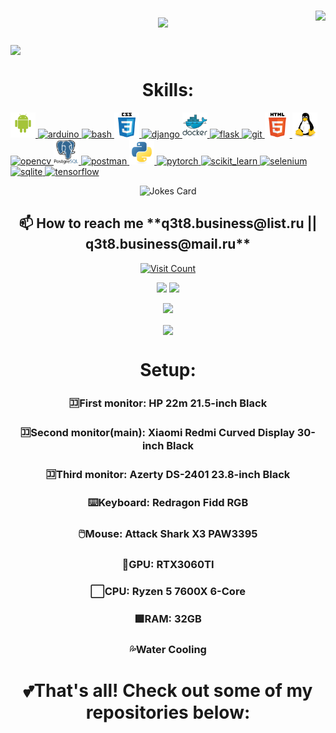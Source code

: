 <h1 align="center">
    <img src="https://readme-typing-svg.herokuapp.com?font=Fira+Code&weight=600&size=42&pause=1000&center=true&vCenter=true&width=702&height=80&separator=%3D&lines=std%3A%3Acout+%3C%3C+%22Hello+World!%22;%3Dprint(%22Hello+World!%22)%3Dprintf(%22Hello+World%22);%3DprintIn(%22Hello+World%22)%3Ddisp('Hello+World');%3Dputs+'Hello+World'%3Dcat('Hello+World')%3Dconsole.log(%22Hello+World%22);" />
    <img align="right" src="https://github.githubassets.com/images/mona-whisper.gif" />
</h1>

<img align="center" src="https://github-profile-trophy.vercel.app/?username=roman-tagirov&theme=algolia&row=1">
   
<h1 align="center">Skills:</h1>
<p align="left"> <a href="https://developer.android.com" target="_blank" rel="noreferrer"> <img src="https://raw.githubusercontent.com/devicons/devicon/master/icons/android/android-original-wordmark.svg" alt="android" width="40" height="40"/> </a> <a href="https://www.arduino.cc/" target="_blank" rel="noreferrer"> <img src="https://cdn.worldvectorlogo.com/logos/arduino-1.svg" alt="arduino" width="40" height="40"/> </a> <a href="https://www.gnu.org/software/bash/" target="_blank" rel="noreferrer"> <img src="https://www.vectorlogo.zone/logos/gnu_bash/gnu_bash-icon.svg" alt="bash" width="40" height="40"/> </a> <a href="https://www.w3schools.com/css/" target="_blank" rel="noreferrer"> <img src="https://raw.githubusercontent.com/devicons/devicon/master/icons/css3/css3-original-wordmark.svg" alt="css3" width="40" height="40"/> </a> <a href="https://www.djangoproject.com/" target="_blank" rel="noreferrer"> <img src="https://cdn.worldvectorlogo.com/logos/django.svg" alt="django" width="40" height="40"/> </a> <a href="https://www.docker.com/" target="_blank" rel="noreferrer"> <img src="https://raw.githubusercontent.com/devicons/devicon/master/icons/docker/docker-original-wordmark.svg" alt="docker" width="40" height="40"/> </a> <a href="https://flask.palletsprojects.com/" target="_blank" rel="noreferrer"> <img src="https://www.vectorlogo.zone/logos/pocoo_flask/pocoo_flask-icon.svg" alt="flask" width="40" height="40"/> </a> <a href="https://git-scm.com/" target="_blank" rel="noreferrer"> <img src="https://www.vectorlogo.zone/logos/git-scm/git-scm-icon.svg" alt="git" width="40" height="40"/> </a> <a href="https://www.w3.org/html/" target="_blank" rel="noreferrer"> <img src="https://raw.githubusercontent.com/devicons/devicon/master/icons/html5/html5-original-wordmark.svg" alt="html5" width="40" height="40"/> </a> <a href="https://www.linux.org/" target="_blank" rel="noreferrer"> <img src="https://raw.githubusercontent.com/devicons/devicon/master/icons/linux/linux-original.svg" alt="linux" width="40" height="40"/> </a> <a href="https://opencv.org/" target="_blank" rel="noreferrer"> <img src="https://www.vectorlogo.zone/logos/opencv/opencv-icon.svg" alt="opencv" width="40" height="40"/> </a> <a href="https://www.postgresql.org" target="_blank" rel="noreferrer"> <img src="https://raw.githubusercontent.com/devicons/devicon/master/icons/postgresql/postgresql-original-wordmark.svg" alt="postgresql" width="40" height="40"/> </a> <a href="https://postman.com" target="_blank" rel="noreferrer"> <img src="https://www.vectorlogo.zone/logos/getpostman/getpostman-icon.svg" alt="postman" width="40" height="40"/> </a> <a href="https://www.python.org" target="_blank" rel="noreferrer"> <img src="https://raw.githubusercontent.com/devicons/devicon/master/icons/python/python-original.svg" alt="python" width="40" height="40"/> </a> <a href="https://pytorch.org/" target="_blank" rel="noreferrer"> <img src="https://www.vectorlogo.zone/logos/pytorch/pytorch-icon.svg" alt="pytorch" width="40" height="40"/> </a> <a href="https://scikit-learn.org/" target="_blank" rel="noreferrer"> <img src="https://upload.wikimedia.org/wikipedia/commons/0/05/Scikit_learn_logo_small.svg" alt="scikit_learn" width="40" height="40"/> </a> <a href="https://www.selenium.dev" target="_blank" rel="noreferrer"> <img src="https://raw.githubusercontent.com/detain/svg-logos/780f25886640cef088af994181646db2f6b1a3f8/svg/selenium-logo.svg" alt="selenium" width="40" height="40"/> </a> <a href="https://www.sqlite.org/" target="_blank" rel="noreferrer"> <img src="https://www.vectorlogo.zone/logos/sqlite/sqlite-icon.svg" alt="sqlite" width="40" height="40"/> </a> <a href="https://www.tensorflow.org" target="_blank" rel="noreferrer"> <img src="https://www.vectorlogo.zone/logos/tensorflow/tensorflow-icon.svg" alt="tensorflow" width="40" height="40"/> </a> </p>
<div align="center">
    <img src="https://readme-jokes.vercel.app/api" alt="Jokes Card" />
</div>
<h2 align="center"> 📫 How to reach me **q3t8.business@list.ru || q3t8.business@mail.ru**</h1>

<div align="center">
    
[![Visit Count](https://count.getloli.com/get/@roman-tagirov?theme=rule34)](#)

<a>
  <img height=160 src="https://github-readme-stats.vercel.app/api?username=roman-tagirov&count*private=true&theme=algolia&row=1&show*icons=true" />
</a>
<a>
  <img height=160 src="https://github-readme-stats.vercel.app/api/top-langs/?username=roman-tagirov&layout=compact&card*width=400&theme=algolia&row=1" />
</a><br/>

<img src="https://github-readme-streak-stats.herokuapp.com/?user=roman-tagirov&theme=algolia&row=1"></img>

</div>
<div align="center">
<img align="center" src="https://komarev.com/ghpvc/?username=roman-tagirov&color=lightgrey">
</div>

<div align="center">
<h1 align="center">Setup:</h1>
<h3 align="center">🈁First monitor: HP 22m 21.5-inch Black</h2>
    <h3 align="center">🈁Second monitor(main): Xiaomi Redmi Curved Display 30-inch Black</h2>
    <h3 align="center">🈁Third monitor: Azerty DS-2401 23.8-inch Black</h2>
    <h3 align="center">⌨️Keyboard: Redragon Fidd RGB</h2>
    <h3 align="center">🖱️Mouse: Attack Shark X3 PAW3395</h2>
    <h3 align="center">📼GPU: RTX3060TI</h2>
    <h3 align="center">⬜CPU: Ryzen 5 7600X 6-Core</h2>
    <h3 align="center">🟩RAM: 32GB</h2>
    <h3 align="center">💦Water Cooling</h2>
</div>
<h1 align="center">💕That's all! Check out some of my repositories below:</h1>
